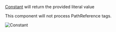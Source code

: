 [Constant](assetlink://Packages/com.passivepicasso.thunderkit/Editor/Core/Paths/Components/Constant.cs) will return the provided literal value

This component will not process PathReference tags.

![Constant](Packages/com.passivepicasso.thunderkit/Documentation/graphics/PathComponents/Constant.png)
